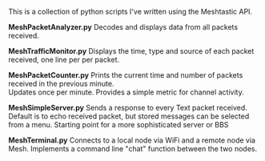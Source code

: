 This is a collection of python scripts I've written using the Meshtastic API.

**MeshPacketAnalyzer.py** 
Decodes and displays data from all packets received.

**MeshTrafficMonitor.py** 
Displays the time, type and source of each packet received, one line per per packet.

**MeshPacketCounter.py** 
Prints the current time and number of packets received in the previous minute.  
Updates once per minute.  Provides a simple metric for channel activity.

**MeshSimpleServer.py**
Sends a response to every Text packet received.  Default is to echo received packet,
but stored messages can be selected from a menu.  Starting point for a more sophisticated
server or BBS

**MeshTerminal.py**
Connects to a local node via WiFi and a remote node via Mesh.  Implements a command line
"chat" function between the two nodes.
